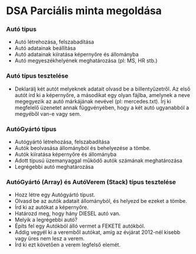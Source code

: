 # DSA Parciális minta megoldása

### Autó típus
- Autó létrehozása, felszabadítása
- Autó adatainak beállítása
- Autó adatainak kiíratása képernyőre és állományba
- Autó megyeszékhelyének meghatározása (pl: MS, HR stb.)

### Autó típus tesztelése
- Deklarálj két autót melyeknek adatait olvasd be a billentyűzetről. Az első autót írd ki a képernyőre,
a másodikat egy olyan fájlba, amelynek a neve megegyezik az autó márkájának nevével (pl:
mercedes.txt). Írj ki megfelelő üzenetet annak függvényében, hogy a két autó ugyanabból a megyéből
van-e vagy sem.

### AutóGyártó típus

- Autógyártó létrehozása, felszabadítása
- Autók beolvasása állományból és behelyezése a tömbe.
- Autók kiíratása képernyőre és állományba
- Adott típusú üzemanyaggal működő autók számának meghatározása
- Legrégebbi autó meghatározása

### AutóGyártó (Array) és AutóVerem (Stack) típus tesztelése

- Hozz létre egy Autógyártó típust.
- Olvasd be az autók adatait állományból, és helyezd be ezeket a tömbe.
- Írd ki az autókat a képernyőre.
- Határozd meg, hogy hány DIESEL autó van.
- Melyik a legrégebbi autó?
- Építs fel egy Autókból álló vermet a FEKETE autókból.
- Addig vegyél ki a veremből autókat, amíg az évjárat 2012-nél kisebb vagy üres nem lesz a
verem.
- Írd ki ezt követően a verem legfelső elemét.

